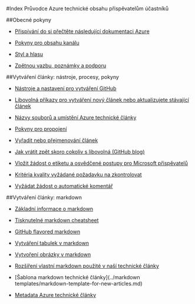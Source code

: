 <properties title="" pageTitle="Index Průvodce Azure technické obsahu přispěvatelům účastníků" description="Seznam článků dostupných v Azure technické obsahu přispěvatelé Průvodce pro azure.microsoft.com." metaKeywords="" services="" solutions="" documentationCenter="" authors="tysonn" videoId="" scriptId="" manager="carolz" />

<tags ms.service="contributor-guide" ms.devlang="" ms.topic="article" ms.tgt_pltfrm="" ms.workload="" ms.date="12/19/2014" ms.author="tysonn" />

#<a name="azure-technical-content-contributors-guide-index"></a>Index Průvodce Azure technické obsahu přispěvatelům účastníků

##<a name="general-guidance"></a>Obecné pokyny

- [Přispívání do si přečtěte následující dokumentaci Azure](./../README.md)

- [Pokyny pro obsahu kanálu](content-channel-guidance.md)

- [Styl a hlasu](style-and-voice.md)

- [Zpětnou vazbu, poznámky a podporu](feedback-and-comments.md)


##<a name="authoring-articles-tools-processes-guidance"></a>Vytváření články: nástroje, procesy, pokyny

- [Nástroje a nastavení pro vytváření GitHub](tools-and-setup.md)

- [Libovolná příkazy pro vytváření nový článek nebo aktualizujete stávající článek](git-commands-for-master.md)

<!-- [Git commands for staging an article on the internal preview site](./git-commands-for-sandbox.md)-->

- [Názvy souborů a umístění Azure technické články](file-names-and-locations.md)

- [Pokyny pro propojení](create-links-markdown.md/)

- [Vyřadit nebo přejmenování článek](retire-or-rename-an-article.md)

- [Jak vrátit zpět skoro cokoliv s libovolná (GitHub blog)](https://github.com/blog/2019-how-to-undo-almost-anything-with-git)

- [Vložit žádost o etiketu a osvědčené postupy pro Microsoft přispěvatelů](contributor-guide-pull-request-etiquette.md)

- [Kritéria kvality vyžádané požadavku na zkontrolovat](contributor-guide-pr-criteria.md)

- [Vyžádat žádost o automatické komentář](contributor-guide-pull-request-comments.md)


##<a name="authoring-articles-markdown"></a>Vytváření články: markdown

- [Základní informace o markdown](https://help.github.com/articles/markdown-basics/)

- [Tisknutelné markdown cheatsheet](./media/documents/markdown-cheatsheet.pdf?raw=true)

- [GitHub flavored markdown](https://help.github.com/articles/github-flavored-markdown/)

- [Vytváření tabulek v markdown](create-tables-markdown.md)

- [Vytvoření obrázky v markdown](create-images-markdown.md)

- [Rozšíření vlastní markdown použité v naší technické články](custom-markdown-extensions.md)

- [Šablona markdown technické články](../markdown templates/markdown-template-for-new-articles.md)

- [Metadata Azure technické články](article-metadata.md)
